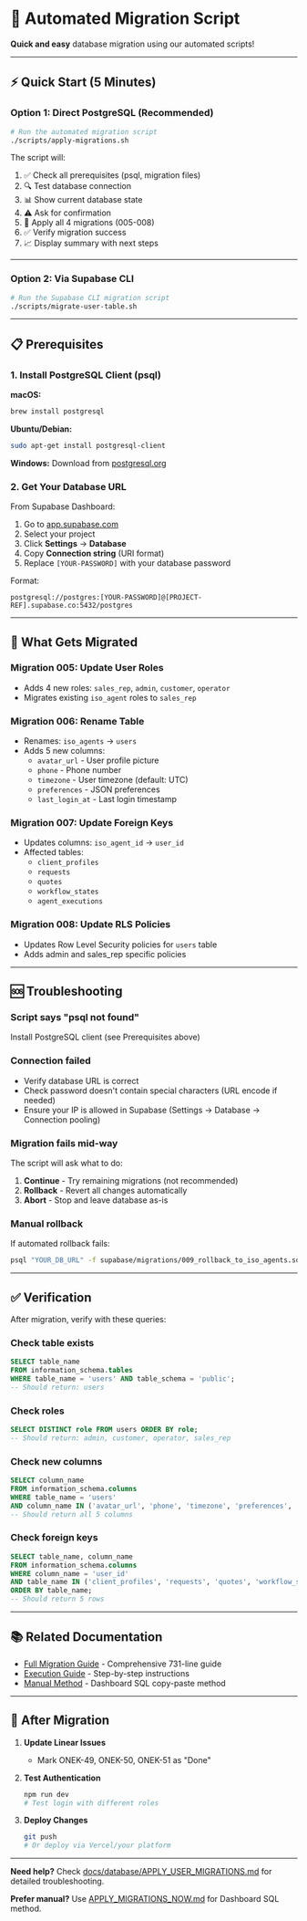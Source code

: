 # 🚀 Automated Migration Script

**Quick and easy** database migration using our automated scripts!

---

## ⚡ Quick Start (5 Minutes)

### Option 1: Direct PostgreSQL (Recommended)

```bash
# Run the automated migration script
./scripts/apply-migrations.sh
```

The script will:
1. ✅ Check all prerequisites (psql, migration files)
2. 🔍 Test database connection
3. 📊 Show current database state
4. ⚠️  Ask for confirmation
5. 🚀 Apply all 4 migrations (005-008)
6. ✅ Verify migration success
7. 📈 Display summary with next steps

---

### Option 2: Via Supabase CLI

```bash
# Run the Supabase CLI migration script
./scripts/migrate-user-table.sh
```

---

## 📋 Prerequisites

### 1. Install PostgreSQL Client (psql)

**macOS:**
```bash
brew install postgresql
```

**Ubuntu/Debian:**
```bash
sudo apt-get install postgresql-client
```

**Windows:**
Download from [postgresql.org](https://www.postgresql.org/download/windows/)

### 2. Get Your Database URL

From Supabase Dashboard:
1. Go to [app.supabase.com](https://app.supabase.com)
2. Select your project
3. Click **Settings** → **Database**
4. Copy **Connection string** (URI format)
5. Replace `[YOUR-PASSWORD]` with your database password

Format:
```
postgresql://postgres:[YOUR-PASSWORD]@[PROJECT-REF].supabase.co:5432/postgres
```

---

## 🎯 What Gets Migrated

### Migration 005: Update User Roles
- Adds 4 new roles: `sales_rep`, `admin`, `customer`, `operator`
- Migrates existing `iso_agent` roles to `sales_rep`

### Migration 006: Rename Table
- Renames: `iso_agents` → `users`
- Adds 5 new columns:
  - `avatar_url` - User profile picture
  - `phone` - Phone number
  - `timezone` - User timezone (default: UTC)
  - `preferences` - JSON preferences
  - `last_login_at` - Last login timestamp

### Migration 007: Update Foreign Keys
- Updates columns: `iso_agent_id` → `user_id`
- Affected tables:
  - `client_profiles`
  - `requests`
  - `quotes`
  - `workflow_states`
  - `agent_executions`

### Migration 008: Update RLS Policies
- Updates Row Level Security policies for `users` table
- Adds admin and sales_rep specific policies

---

## 🆘 Troubleshooting

### Script says "psql not found"
Install PostgreSQL client (see Prerequisites above)

### Connection failed
- Verify database URL is correct
- Check password doesn't contain special characters (URL encode if needed)
- Ensure your IP is allowed in Supabase (Settings → Database → Connection pooling)

### Migration fails mid-way
The script will ask what to do:
1. **Continue** - Try remaining migrations (not recommended)
2. **Rollback** - Revert all changes automatically
3. **Abort** - Stop and leave database as-is

### Manual rollback
If automated rollback fails:
```bash
psql "YOUR_DB_URL" -f supabase/migrations/009_rollback_to_iso_agents.sql
```

---

## ✅ Verification

After migration, verify with these queries:

### Check table exists
```sql
SELECT table_name
FROM information_schema.tables
WHERE table_name = 'users' AND table_schema = 'public';
-- Should return: users
```

### Check roles
```sql
SELECT DISTINCT role FROM users ORDER BY role;
-- Should return: admin, customer, operator, sales_rep
```

### Check new columns
```sql
SELECT column_name
FROM information_schema.columns
WHERE table_name = 'users'
AND column_name IN ('avatar_url', 'phone', 'timezone', 'preferences', 'last_login_at');
-- Should return all 5 columns
```

### Check foreign keys
```sql
SELECT table_name, column_name
FROM information_schema.columns
WHERE column_name = 'user_id'
AND table_name IN ('client_profiles', 'requests', 'quotes', 'workflow_states', 'agent_executions')
ORDER BY table_name;
-- Should return 5 rows
```

---

## 📚 Related Documentation

- [Full Migration Guide](docs/database/APPLY_USER_MIGRATIONS.md) - Comprehensive 731-line guide
- [Execution Guide](docs/database/MIGRATION_EXECUTION_GUIDE.md) - Step-by-step instructions
- [Manual Method](APPLY_MIGRATIONS_NOW.md) - Dashboard SQL copy-paste method

---

## 🎉 After Migration

1. **Update Linear Issues**
   - Mark ONEK-49, ONEK-50, ONEK-51 as "Done"

2. **Test Authentication**
   ```bash
   npm run dev
   # Test login with different roles
   ```

3. **Deploy Changes**
   ```bash
   git push
   # Or deploy via Vercel/your platform
   ```

---

**Need help?** Check [docs/database/APPLY_USER_MIGRATIONS.md](docs/database/APPLY_USER_MIGRATIONS.md) for detailed troubleshooting.

**Prefer manual?** Use [APPLY_MIGRATIONS_NOW.md](APPLY_MIGRATIONS_NOW.md) for Dashboard SQL method.
